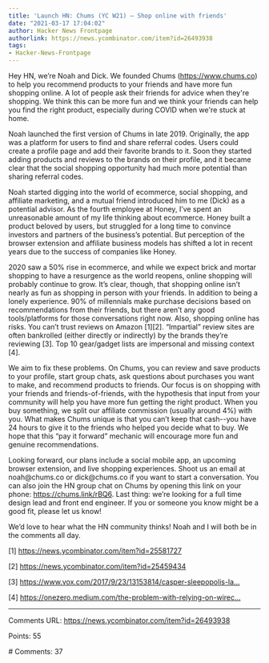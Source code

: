 ```yaml
---
title: 'Launch HN: Chums (YC W21) – Shop online with friends'
date: "2021-03-17 17:04:02"
author: Hacker News Frontpage
authorlink: https://news.ycombinator.com/item?id=26493938
tags:
- Hacker-News-Frontpage
---
```


<p>Hey HN, we’re Noah and Dick. We founded Chums (<a href="https://www.chums.co" rel="nofollow">https://www.chums.co</a>) to help you recommend products to your friends and have more fun shopping online. A lot of people ask their friends for advice when they're shopping. We think this can be more fun and we think your friends can help you find the right product, especially during COVID when we're stuck at home.<p>Noah launched the first version of Chums in late 2019. Originally, the app was a platform for users to find and share referral codes. Users could create a profile page and add their favorite brands to it. Soon they started adding products and reviews to the brands on their profile, and it became clear that the social shopping opportunity had much more potential than sharing referral codes.<p>Noah started digging into the world of ecommerce, social shopping, and affiliate marketing, and a mutual friend introduced him to me (Dick) as a potential advisor. As the fourth employee at Honey, I’ve spent an unreasonable amount of my life thinking about ecommerce. Honey built a product beloved by users, but struggled for a long time to convince investors and partners of the business’s potential. But perception of the browser extension and affiliate business models has shifted a lot in recent years due to the success of companies like Honey.<p>2020 saw a 50% rise in ecommerce, and while we expect brick and mortar shopping to have a resurgence as the world reopens, online shopping will probably continue to grow. It’s clear, though, that shopping online isn’t nearly as fun as shopping in person with your friends. In addition to being a lonely experience. 90% of millennials make purchase decisions based on recommendations from their friends, but there aren’t any good tools/platforms for those conversations right now. Also, shopping online has risks. You can’t trust reviews on Amazon [1][2]. “Impartial” review sites are often bankrolled (either directly or indirectly) by the brands they’re reviewing [3]. Top 10 gear/gadget lists are impersonal and missing context [4].<p>We aim to fix these problems. On Chums, you can review and save products to your profile, start group chats, ask questions about purchases you want to make, and recommend products to friends. Our focus is on shopping with your friends and friends-of-friends, with the hypothesis that input from your community will help you have more fun getting the right product. When you buy something, we split our affiliate commission (usually around 4%) with you. What makes Chums unique is that you can’t keep that cash--you have 24 hours to give it to the friends who helped you decide what to buy. We hope that this “pay it forward” mechanic will encourage more fun and genuine recommendations.<p>Looking forward, our plans include a social mobile app, an upcoming browser extension, and live shopping experiences. Shoot us an email at noah@chums.co or dick@chums.co if you want to start a conversation. You can also join the HN group chat on Chums by opening this link on your phone: <a href="https://chums.link/rBQ6" rel="nofollow">https://chums.link/rBQ6</a>. Last thing: we’re looking for a full time design lead and front end engineer. If you or someone you know might be a good fit, please let us know!<p>We’d love to hear what the HN community thinks! Noah and I will both be in the comments all day.<p>[1] <a href="https://news.ycombinator.com/item?id=25581727" rel="nofollow">https://news.ycombinator.com/item?id=25581727</a><p>[2] <a href="https://news.ycombinator.com/item?id=25459434" rel="nofollow">https://news.ycombinator.com/item?id=25459434</a><p>[3] <a href="https://www.vox.com/2017/9/23/13153814/casper-sleepopolis-lawsuits-mattress-reviews" rel="nofollow">https://www.vox.com/2017/9/23/13153814/casper-sleepopolis-la...</a><p>[4] <a href="https://onezero.medium.com/the-problem-with-relying-on-wirecutter-reviews-f024574fc7c2" rel="nofollow">https://onezero.medium.com/the-problem-with-relying-on-wirec...</a></p>
<hr>
<p>Comments URL: <a href="https://news.ycombinator.com/item?id=26493938">https://news.ycombinator.com/item?id=26493938</a></p>
<p>Points: 55</p>
<p># Comments: 37</p>

